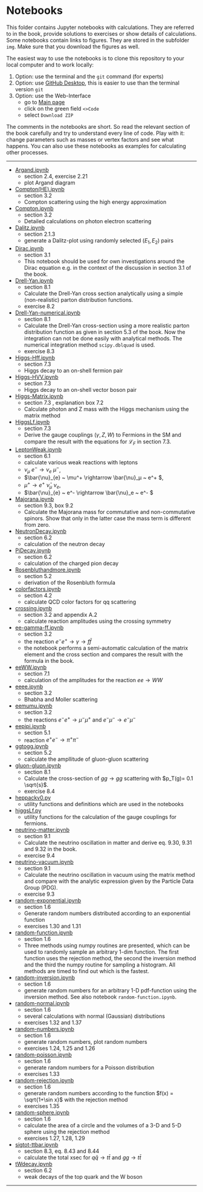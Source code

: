 # Notebooks

This folder contains Jupyter notebooks with calculations. 
They are referred to in the book, provide solutions to exercises or 
show details of calculations.
Some notebooks contain links to figures. 
They are stored in the subfolder `img`.
Make sure that you download the figures as well.  

The easiest way to use the notebooks is to clone this repository to your local computer 
and to work locally:
1. Option: use the terminal and the `git` command (for experts)
2. Option: use [GitHub Desktop](https://desktop.github.com), this is easier to use than the terminal version  `git` 
2. Option: use the Web-Interface 
    - go to [Main page](https://github.com/BuchEPP/Buch)
    - click on the green field `<>Code`
    - select `Download ZIP`

The comments in the notebooks are short.  So read the relevant section of the book carefully and try to understand every line of code.  Play with it: change parameters such as masses or vertex factors and see what happens. You can also use these notebooks as examples for calculating other processes.   

----
- [Argand.ipynb](/BuchEPP/Buch/blob/main/Notebooks/Argand.ipynb)
    - section 2.4, exercise 2.21
    - plot Argand diagram
- [Compton(HE).ipynb](/BuchEPP/Buch/blob/main/Notebooks/Compton(HE).ipynb) 
    - section 3.2 
    - Compton scattering using the high energy approximation
- [Compton.ipynb](/BuchEPP/Buch/blob/main/Notebooks/Compton.ipynb) 
    - section 3.2 
    - Detailed calculations on photon electron scattering
- [Dalitz.ipynb](/BuchEPP/Buch/blob/main/Notebooks/Dalitz.ipynb) 
    - section 2.1.3
    - generate a Dalitz-plot using randomly selected $(E_1, E_2)$ pairs
- [Dirac.ipynb](/BuchEPP/Buch/blob/main/Notebooks/Dirac.ipynb)
    - section 3.1 
    - This notebook should be used for own investigations around the Dirac equation e.g. in the context of the discussion in section 3.1 of the book.
- [Drell-Yan.ipynb](/BuchEPP/Buch/blob/main/Notebooks/Drell-Yan.ipynb)
    - section 8.1 
    - Calculate the Drell-Yan cross section analytically using a simple (non-realistic) parton distribution functions. 
    - exercise 8.2
- [Drell-Yan-numerical.ipynb](/BuchEPP/Buch/blob/main/Notebooks/Drell-Yan-numerical.ipynb)
    - section 8.1 
    - Calculate the Drell-Yan cross-section using a more realistic parton distribution function as given in section 5.3 of the book. Now the integration can not be done easily with analytical methods. The numerical integration method `scipy.dblquad` is used. 
    - exercise 8.3
- [Higgs-Hff.ipynb](/BuchEPP/Buch/blob/main/Notebooks/Higgs-Hff.ipynb) 
    - section 7.3 
    - Higgs decay to an on-shell fermion pair
- [Higgs-HVV.ipynb](/BuchEPP/Buch/blob/main/Notebooks/Higgs-HVV.ipynb) 
    - section 7.3 
    - Higgs decay to an on-shell vector boson pair
- [Higgs-Matrix.ipynb](/BuchEPP/Buch/blob/main/Notebooks/Higgs-Matrix.ipynb) 
    - section 7.3 , explanation box 7.2
    - Calculate photon and Z mass with the Higgs mechanism using the matrix method
- [HiggsLf.ipynb](/BuchEPP/Buch/blob/main/Notebooks/HiggsLf.ipynb) 
    - section 7.3 
    - Derive the gauge couplings ($\gamma, Z, W$) to Fermions  in the SM and compare the result with the equations for $\mathcal{L}_F$ in section 7.3.     
- [LeptonWeak.ipynb](/BuchEPP/Buch/blob/main/Notebooks/LeptonWeak.ipynb) 
    - section 6.1 
    - calculate various weak reactions with leptons
    - $\nu_\mu ~ e^-\rightarrow \nu_e ~ \mu^-$,  
    - $\bar{\nu}_{e} ~ \mu^+ \rightarrow \bar{\nu}_μ ~ e^+ $,  
    - $\mu^+\rightarrow e^+ ~\bar{\nu}_\mu ~ \nu_e$,
    - $\bar{\nu}_{e} ~ e^- \rightarrow \bar{\nu}_e ~ e^- $ 
- [Majorana.ipynb](/BuchEPP/Buch/blob/main/Notebooks/Majorana.ipynb) 
    - section 9.3, box 9.2 
    - Calculate the Majorana mass for commutative and non-commutative spinors. Show that only in the latter case the mass term is different from zero. 
- [NeutronDecay.ipynb](/BuchEPP/Buch/blob/main/Notebooks/NeutronDecay.ipynb) 
    - section 6.2 
    - calculation of the neutron decay 
- [PiDecay.ipynb](/BuchEPP/Buch/blob/main/Notebooks/PiDecay.ipynb) 
    - section 6.2 
    - calculation of the charged pion decay 
- [Rosenbluthandmore.ipynb](/BuchEPP/Buch/blob/main/Notebooks/Rosenbluthandmore.ipynb) 
    - section 5.2 
    - derivation of the Rosenbluth formula
- [colorfactors.ipynb](/BuchEPP/Buch/blob/main/Notebooks/colorfactors.ipynb)
    - section 4.2 
    - calculate QCD color factors for qq scattering
- [crossing.ipynb](/BuchEPP/Buch/blob/main/Notebooks/crossing.ipynb)
    - section 3.2 and  appendix A.2
    - calculate reaction amplitudes using the crossing symmetry
- [ee-gamma-ff.ipynb](/BuchEPP/Buch/blob/main/Notebooks/ee-gamma-ff.ipynb) 
    - section 3.2 
    - the reaction $e^- e^+ \to \gamma \to f \bar{f}$
    - the notebook performs a semi-automatic calculation of the matrix element and the cross section and compares the result with the formula in the book. 
- [eeWW.ipynb](/BuchEPP/Buch/blob/main/Notebooks/eeWW.ipynb)  
    - section 7.1 
    - calculation of the amplitudes for the reaction $ee \to WW$
- [eeee.ipynb](/BuchEPP/Buch/blob/main/Notebooks/eeee.ipynb) 
    - section 3.2 
    - Bhabha and Moller scattering
- [eemumu.ipynb](/BuchEPP/Buch/blob/main/Notebooks/eemumu.ipynb) 
    - section 3.2 
    - the reactions $e^- e^+ \to \mu^- \mu^+$ and $e^- \mu^- \to e^- \mu^-$
- [eepipi.ipynb](/BuchEPP/Buch/blob/main/Notebooks/eepipi.ipynb) 
    - section 5.1 
    - reaction $e^+ e^- \to \pi^+ \pi^-$
- [ggtogg.ipynb](/BuchEPP/Buch/blob/main/Notebooks/ggtogg.ipynb) 
    - section 5.2 
    - calculate the ampllitude of gluon-gluon scattering
- [gluon-gluon.ipynb](/BuchEPP/Buch/blob/main/Notebooks/gluon-gluon.ipynb) 
    - section 8.1 
    - Calculate the cross-section of $gg\to gg$ scattering with $p_T(g)= 0.1 \sqrt{s}$.
    - exercise 8.4 
- [heppackv0.py](/BuchEPP/Buch/blob/main/Notebooks/heppackv0.py) 
    - utility functions and definitions which are used in the notebooks 
- [higgsLf.py](/BuchEPP/Buch/blob/main/Notebooks/higgsLf.py) 
    - utility functions for the calculation of the gauge couplings for fermions.     
- [neutrino-matter.ipynb](/BuchEPP/Buch/blob/main/Notebooks/neutrino-matter.ipynb) 
    - section 9.1 
    - Calculate the neutrino oscillation in matter and derive eq. 9.30, 9.31 and 9.32 in the book. 
    - exercise 9.4
- [neutrino-vacuum.ipynb](/BuchEPP/Buch/blob/main/Notebooks/neutrino-vacuum.ipynb) 
    - section 9.1 
    - Calculate the neutrino oscillation in vacuum using the matrix method and compare with the analytic expression given by the Particle Data Group (PDG). 
    - exercise 9.3
- [random-exponential.ipynb](/BuchEPP/Buch/blob/main/Notebooks/random-exponential.ipynb) 
    - section 1.6
    - Generate random numbers distributed according to an exponential function
    - exercises 1.30 and 1.31 
- [random-function.ipynb](/BuchEPP/Buch/blob/main/Notebooks/random-function.ipynb) 
    - section 1.6
    - Three methods using numpy routines are presented, which can be used to randomly sample an arbitrary 1-dim function. The first function uses the rejection method, the second the inversion method and the third the numpy routine for sampling a histogram. All methods are timed to find out which is the fastest. 
- [random-inversion.ipynb](/BuchEPP/Buch/blob/main/Notebooks/random-inversion.ipynb) 
    - section 1.6
    - generate random numbers for an arbitrary 1-D pdf-function using the inversion method. See also notebook `random-function.ipynb`.
- [random-normal.ipynb](/BuchEPP/Buch/blob/main/Notebooks/random-normal.ipynb) 
    - section 1.6
    - several calculations with normal (Gaussian) distributions
    - exercises 1.32 and 1.37 
- [random-numbers.ipynb](/BuchEPP/Buch/blob/main/Notebooks/random-numbers.ipynb) 
    - section 1.6
    - generate random  numbers,  plot random numbers
    - exercises 1.24, 1.25 and 1.26
- [random-poisson.ipynb](/BuchEPP/Buch/blob/main/Notebooks/random-poisson.ipynb) 
    - section 1.6
    - generate random numbers for a Poisson distribution
    - exercises 1.33
- [random-rejection.ipynb](/BuchEPP/Buch/blob/main/Notebooks/random-rejection.ipynb) 
    - section 1.6
    - generate random numbers according to the function $f(x) = \sqrt{1+\sin x}$ with the rejection method
    - exercises 1.35
- [random-sphere.ipynb](/BuchEPP/Buch/blob/main/Notebooks/random-sphere.ipynb) 
    - section 1.6
    - calculate the area of a circle and the volumes of a 3-D and 5-D sphere using the rejection method
    - exercises 1.27, 1.28, 1.29
- [sigtot-ttbar.ipynb](/BuchEPP/Buch/blob/main/Notebooks/sigtot-ttbar.ipynb) 
    - section 8.3, eq. 8.43 and 8.44
    - calculate the total xsec for $q\bar{q} \to t \bar{t}$ and  $gg \to t \bar{t}$
- [tWdecay.ipynb](/BuchEPP/Buch/blob/main/Notebooks/tWdecay.ipynb) 
    - section 6.2 
    - weak decays of the top quark and the W boson
----
